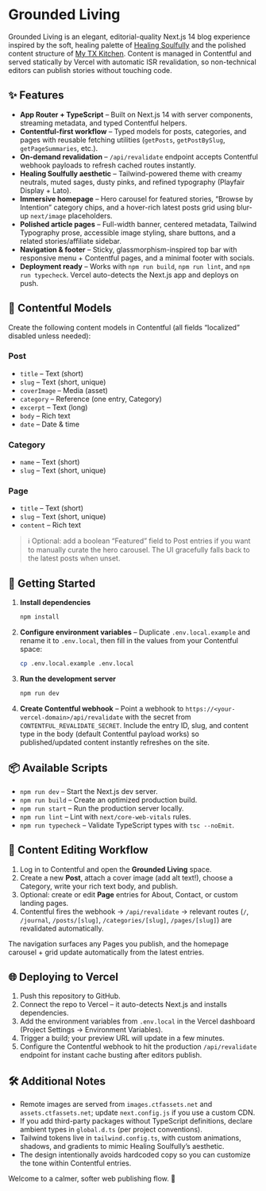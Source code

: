 # Grounded Living

Grounded Living is an elegant, editorial-quality Next.js 14 blog experience inspired by the soft, healing palette of [Healing Soulfully](https://healingsoulfully.com) and the polished content structure of [My TX Kitchen](https://www.mytxkitchen.com/easy-homemade-brownies/). Content is managed in Contentful and served statically by Vercel with automatic ISR revalidation, so non-technical editors can publish stories without touching code.

## ✨ Features

- **App Router + TypeScript** – Built on Next.js 14 with server components, streaming metadata, and typed Contentful helpers.
- **Contentful-first workflow** – Typed models for posts, categories, and pages with reusable fetching utilities (`getPosts`, `getPostBySlug`, `getPageSummaries`, etc.).
- **On-demand revalidation** – `/api/revalidate` endpoint accepts Contentful webhook payloads to refresh cached routes instantly.
- **Healing Soulfully aesthetic** – Tailwind-powered theme with creamy neutrals, muted sages, dusty pinks, and refined typography (Playfair Display + Lato).
- **Immersive homepage** – Hero carousel for featured stories, “Browse by Intention” category chips, and a hover-rich latest posts grid using blur-up `next/image` placeholders.
- **Polished article pages** – Full-width banner, centered metadata, Tailwind Typography prose, accessible image styling, share buttons, and a related stories/affiliate sidebar.
- **Navigation & footer** – Sticky, glassmorphism-inspired top bar with responsive menu + Contentful pages, and a minimal footer with socials.
- **Deployment ready** – Works with `npm run build`, `npm run lint`, and `npm run typecheck`. Vercel auto-detects the Next.js app and deploys on push.

## 🧱 Contentful Models

Create the following content models in Contentful (all fields “localized” disabled unless needed):

### Post
- `title` – Text (short)
- `slug` – Text (short, unique)
- `coverImage` – Media (asset)
- `category` – Reference (one entry, Category)
- `excerpt` – Text (long)
- `body` – Rich text
- `date` – Date & time

### Category
- `name` – Text (short)
- `slug` – Text (short, unique)

### Page
- `title` – Text (short)
- `slug` – Text (short, unique)
- `content` – Rich text

> ℹ️ Optional: add a boolean “Featured” field to Post entries if you want to manually curate the hero carousel. The UI gracefully falls back to the latest posts when unset.

## 🚀 Getting Started

1. **Install dependencies**
   ```bash
   npm install
   ```

2. **Configure environment variables** – Duplicate `.env.local.example` and rename it to `.env.local`, then fill in the values from your Contentful space:
   ```bash
   cp .env.local.example .env.local
   ```

3. **Run the development server**
   ```bash
   npm run dev
   ```

4. **Create Contentful webhook** – Point a webhook to `https://<your-vercel-domain>/api/revalidate` with the secret from `CONTENTFUL_REVALIDATE_SECRET`. Include the entry ID, slug, and content type in the body (default Contentful payload works) so published/updated content instantly refreshes on the site.

## 📦 Available Scripts

- `npm run dev` – Start the Next.js dev server.
- `npm run build` – Create an optimized production build.
- `npm run start` – Run the production server locally.
- `npm run lint` – Lint with `next/core-web-vitals` rules.
- `npm run typecheck` – Validate TypeScript types with `tsc --noEmit`.

## 🧭 Content Editing Workflow

1. Log in to Contentful and open the **Grounded Living** space.
2. Create a new **Post**, attach a cover image (add alt text!), choose a Category, write your rich text body, and publish.
3. Optional: create or edit **Page** entries for About, Contact, or custom landing pages.
4. Contentful fires the webhook → `/api/revalidate` → relevant routes (`/`, `/journal`, `/posts/[slug]`, `/categories/[slug]`, `/pages/[slug]`) are revalidated automatically.

The navigation surfaces any Pages you publish, and the homepage carousel + grid update automatically from the latest entries.

## 🌐 Deploying to Vercel

1. Push this repository to GitHub.
2. Connect the repo to Vercel – it auto-detects Next.js and installs dependencies.
3. Add the environment variables from `.env.local` in the Vercel dashboard (Project Settings → Environment Variables).
4. Trigger a build; your preview URL will update in a few minutes.
5. Configure the Contentful webhook to hit the production `/api/revalidate` endpoint for instant cache busting after editors publish.

## 🛠️ Additional Notes

- Remote images are served from `images.ctfassets.net` and `assets.ctfassets.net`; update `next.config.js` if you use a custom CDN.
- If you add third-party packages without TypeScript definitions, declare ambient types in `global.d.ts` (per project conventions).
- Tailwind tokens live in `tailwind.config.ts`, with custom animations, shadows, and gradients to mimic Healing Soulfully’s aesthetic.
- The design intentionally avoids hardcoded copy so you can customize the tone within Contentful entries.

Welcome to a calmer, softer web publishing flow. 🌿
